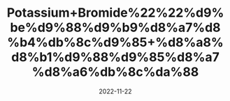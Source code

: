 ---
title: 'Potassium+Bromide%22%22%d9%be%d9%88%d9%b9%d8%a7%d8%b4%db%8c%d9%85+%d8%a8%d8%b1%d9%88%d9%85%d8%a7%d8%a6%db%8c%da%88'
date: '2022-11-22' 
metatag: '' 
inventory: '0' 
draft: false 
# meta description 
shortDescripton: 'Potassium+bromide+works+by+decreasing+seizure+activity+within+the+central+nervous+system.'
description: 'Extracts+%22+Chemical+%22%da%a9%d9%85%db%8c%da%a9%d9%84'
longdescription: ''
tags: ''
brand: ''
subCategory: ''
unit: '10 gm-Pk'
sellCount: '0'
featured: True
# product Price
price: '60.0'
# Product Short Description
shortDescription: 'Potassium+bromide+works+by+decreasing+seizure+activity+within+the+central+nervous+system.'
productID: '239F921D-1F25-ED11-9968-005056B3A416'
type: 'products'
category: 'Extracts+%22+Chemical+%22%da%a9%d9%85%db%8c%da%a9%d9%84' 
thumnailproduct: 'https://eraconnect.blob.core.windows.net/product-images/aminsaddiquidawakhana/239F921D-1F25-ED11-9968-005056B3A416.webp' 
images:
  - image: 'https://eraconnect.blob.core.windows.net/product-images/aminsaddiquidawakhana/239F921D-1F25-ED11-9968-005056B3A416.webp'  
Variants:
---
